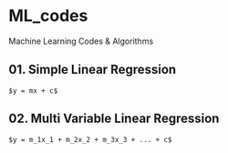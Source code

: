 # ML_codes
Machine Learning Codes &amp; Algorithms

## 01. Simple Linear Regression
```$y = mx + c$```

## 02. Multi Variable Linear Regression
```$y = m_1x_1 + m_2x_2 + m_3x_3 + ... + c$```
